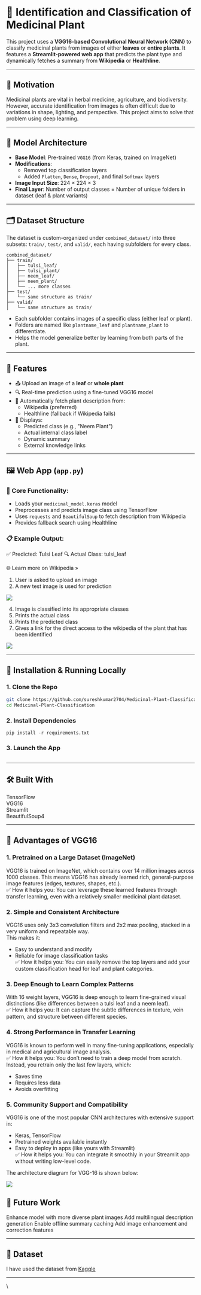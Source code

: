 # 🧠 Identification and Classification of Medicinal Plant

This project uses a **VGG16-based Convolutional Neural Network (CNN)** to classify medicinal plants from images of either **leaves** or **entire plants**. It features a **Streamlit-powered web app** that predicts the plant type and dynamically fetches a summary from **Wikipedia** or **Healthline**.

---

## 🌿 Motivation

Medicinal plants are vital in herbal medicine, agriculture, and biodiversity. However, accurate identification from images is often difficult due to variations in shape, lighting, and perspective. This project aims to solve that problem using deep learning.

---

## 🧠 Model Architecture

- **Base Model**: Pre-trained `VGG16` (from Keras, trained on ImageNet)
- **Modifications**:
  - Removed top classification layers
  - Added `Flatten`, `Dense`, `Dropout`, and final `Softmax` layers
- **Image Input Size**: 224 × 224 × 3
- **Final Layer**: Number of output classes = Number of unique folders in dataset (leaf & plant variants)

---

## 🗂️ Dataset Structure

The dataset is custom-organized under `combined_dataset/` into three subsets: `train/`, `test/`, and `valid/`, each having subfolders for every class.

```
combined_dataset/
├── train/
│   ├── tulsi_leaf/
│   ├── tulsi_plant/
│   ├── neem_leaf/
│   ├── neem_plant/
│   └── ... more classes
├── test/
│   └── same structure as train/
├── valid/
│   └── same structure as train/

```

- Each subfolder contains images of a specific class (either leaf or plant).
- Folders are named like `plantname_leaf` and `plantname_plant` to differentiate.
- Helps the model generalize better by learning from both parts of the plant.

---

## 🚀 Features

- 📤 Upload an image of a **leaf** or **whole plant**
- 🔍 Real-time prediction using a fine-tuned VGG16 model
- 📑 Automatically fetch plant description from:
  - Wikipedia (preferred)
  - Healthline (fallback if Wikipedia fails)
- 🧾 Displays:
  - Predicted class (e.g., "Neem Plant")
  - Actual internal class label
  - Dynamic summary
  - External knowledge links

---

## 🖼️ Web App (`app.py`)

### 🔧 Core Functionality:

- Loads your `medicinal_model.keras` model
- Preprocesses and predicts image class using TensorFlow
- Uses `requests` and `BeautifulSoup` to fetch description from Wikipedia
- Provides fallback search using Healthline

### 📋 Example Output:

✅ Predicted: Tulsi Leaf
🔍 Actual Class: tulsi_leaf

🌐 Learn more on Wikipedia »

1. User is asked to upload an image
2. A new test image is used for prediction

![](assets/image1.png)

4. Image is classified into its appropriate classes
5. Prints the actual class
6. Prints the predicted class
7. Gives a link for the direct access to the wikipedia of the plant that has been identified

![](assets/image2.png)

---

## 🔧 Installation & Running Locally

### 1. Clone the Repo

```bash
git clone https://github.com/sureshkumar2704/Medicinal-Plant-Classification.git
cd Medicinal-Plant-Classification
```

### 2. Install Dependencies

```
pip install -r requirements.txt
```

### 3. Launch the App

```streamlit run app.py

```

---

## 🛠️ Built With

TensorFlow <br>
VGG16 <br>
Streamlit <br>
BeautifulSoup4 <br>

---

## 🌟 Advantages of VGG16

### 1. Pretrained on a Large Dataset (ImageNet)

VGG16 is trained on ImageNet, which contains over 14 million images across 1000 classes.
This means VGG16 has already learned rich, general-purpose image features (edges, textures, shapes, etc.).
<br> ✅ How it helps you: You can leverage these learned features through transfer learning, even with a relatively smaller medicinal plant dataset.

### 2. Simple and Consistent Architecture

VGG16 uses only 3x3 convolution filters and 2x2 max pooling, stacked in a very uniform and repeatable way.
<br> This makes it:

- Easy to understand and modify
- Reliable for image classification tasks
  <br>
  ✅ How it helps you: You can easily remove the top layers and add your custom classification head for leaf and plant categories.

### 3. Deep Enough to Learn Complex Patterns

With 16 weight layers, VGG16 is deep enough to learn fine-grained visual distinctions (like differences between a tulsi leaf and a neem leaf).
<br> ✅ How it helps you: It can capture the subtle differences in texture, vein pattern, and structure between different species.

### 4. Strong Performance in Transfer Learning

VGG16 is known to perform well in many fine-tuning applications, especially in medical and agricultural image analysis.
<br> ✅ How it helps you: You don’t need to train a deep model from scratch. Instead, you retrain only the last few layers, which:

- Saves time
- Requires less data
- Avoids overfitting

### 5. Community Support and Compatibility

VGG16 is one of the most popular CNN architectures with extensive support in:

- Keras, TensorFlow
- Pretrained weights available instantly
- Easy to deploy in apps (like yours with Streamlit)
  <br>✅ How it helps you: You can integrate it smoothly in your Streamlit app without writing low-level code.

The architecture diagram for VGG-16 is shown below:

![](https://miro.medium.com/v2/resize:fit:1400/1*NNifzsJ7tD2kAfBXt3AzEg.png)

## 🚧 Future Work

Enhance model with more diverse plant images
Add multilingual description generation
Enable offline summary caching
Add image enhancement and correction features

---

## 🍂 Dataset

I have used the dataset from [Kaggle](https://www.kaggle.com/datasets/aryashah2k/indian-medicinal-leaves-dataset)

---

\
